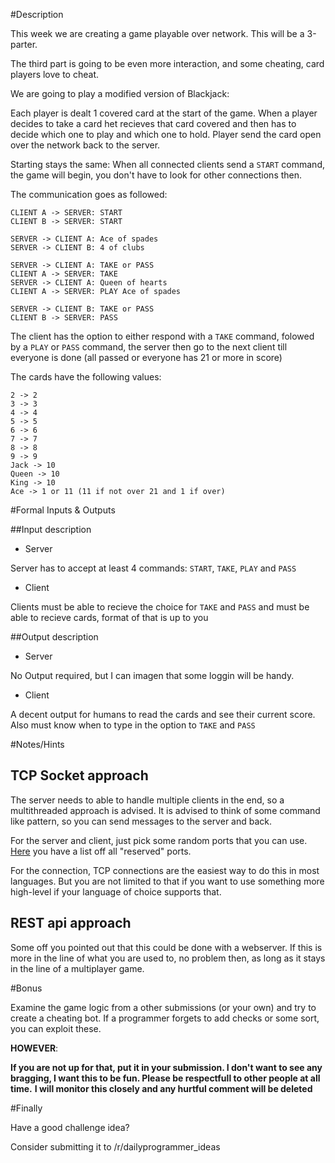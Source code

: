 #Description

This week we are creating a game playable over network. This will be a 3-parter.

The third part is going to be even more interaction, and some cheating, card players love to cheat.

We are going to play a modified version of Blackjack:

Each player is dealt 1 covered card at the start of the game.
When a player decides to take a card het recieves that card covered and then has to decide which one to play and which one to hold.
Player send the card open over the network back to the server.

Starting stays the same:
When all connected clients send a `START` command, the game will begin, you don't have to look for other connections then.

The communication goes as followed:

    CLIENT A -> SERVER: START
    CLIENT B -> SERVER: START

    SERVER -> CLIENT A: Ace of spades
    SERVER -> CLIENT B: 4 of clubs

    SERVER -> CLIENT A: TAKE or PASS
    CLIENT A -> SERVER: TAKE
    SERVER -> CLIENT A: Queen of hearts
    CLIENT A -> SERVER: PLAY Ace of spades
    
    SERVER -> CLIENT B: TAKE or PASS
    CLIENT B -> SERVER: PASS
    
The client has the option to either respond with a `TAKE` command, folowed by a `PLAY` or `PASS` command, the server then go to the next client till everyone is done (all passed or everyone has 21 or more in score)

The cards have the following values:

    2 -> 2
    3 -> 3
    4 -> 4
    5 -> 5
    6 -> 6
    7 -> 7
    8 -> 8
    9 -> 9
    Jack -> 10
    Queen -> 10
    King -> 10
    Ace -> 1 or 11 (11 if not over 21 and 1 if over)

#Formal Inputs & Outputs

##Input description

 - Server
 
Server has to accept at least 4 commands: `START`, `TAKE`, `PLAY` and `PASS`

 - Client
 
 Clients must be able to recieve the choice for `TAKE` and `PASS` and must be able to recieve cards, format of that is up to you

##Output description

 - Server
 
 No Output required, but I can imagen that some loggin will be handy.
 
  - Client
  
  A decent output for humans to read the cards and see their current score.
  Also must know when to type in the option to `TAKE` and `PASS`
 
#Notes/Hints

## TCP Socket approach

The server needs to able to handle multiple clients in the end, so a multithreaded approach is advised.
It is advised to think of some command like pattern, so you can send messages to the server and back.

For the server and client, just pick some random ports that you can use. [Here](https://en.wikipedia.org/wiki/List_of_TCP_and_UDP_port_numbers) you have a list off all "reserved" ports.

For the connection, TCP connections are the easiest way to do this in most languages. But you are not limited to that if you want to use something more high-level if your language of choice supports that.

## REST api approach

Some off you pointed out that this could be done with a webserver. If this is more in the line of what you are used to, no problem then, as long as it stays in the line of a multiplayer game.

#Bonus

Examine the game logic from a other submissions (or your own) and try to create a cheating bot.
If a programmer forgets to add checks or some sort, you can exploit these. 

**HOWEVER**:

**If you are not up for that, put it in your submission. I don't want to see any bragging, I want this to be fun. Please be respectfull to other people at all time.** 
**I will monitor this closely and any hurtful comment will be deleted**

#Finally

Have a good challenge idea?

Consider submitting it to /r/dailyprogrammer_ideas